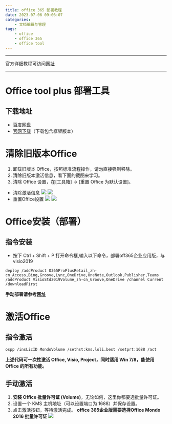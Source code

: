 ```yaml
---
title: office 365 部署教程
date: 2023-07-06 09:06:07
categories:
	- 文档编辑与管理
tags: 
	- office
	- office 365
	- office tool
---
```

---------
官方详细教程可访问[网址](https://www.coolhub.top/archives/42)
**********
# Office tool plus 部署工具
## 下载地址
- [百度网盘](https://pan.baidu.com/s/17S1IMN5U4X-5kvri-iL2LA)
- [官网下载](https://otp.landian.vip/zh-cn/download.html)（下载包含框架版本）
# 清除旧版本Office
1. 卸载旧版本 Office，按照标准流程操作，请勿直接强制移除。
2. 清除旧版本激活信息，看下面的截图来学习。
3. 清除 Office 设置，在\[工具箱] -> \[重置 Office 为默认设置]。
- 清除激活信息
![](https://www.coolhub.top/wp-content/uploads/2023/01/clear-activation-v10.png)
![](https://www.coolhub.top/wp-content/uploads/2022/06/clear-activation.png)
- 重置Office设置
![](https://www.coolhub.top/wp-content/uploads/2023/01/reset-office-settings-v10.png)
![](https://www.coolhub.top/wp-content/uploads/2020/04/reset-Office-settings.png)
# Office安装（部署）
## 指令安装
- 按下 Ctrl + Shift + P 打开命令框,输入以下命令，部署off365企业应用版，与visio2019
```
deploy /addProduct O365ProPlusRetail_zh-cn_Access,Bing,Groove,Lync,OneDrive,OneNote,Outlook,Publisher,Teams /addProduct VisioStd2019Volume_zh-cn_Groove,OneDrive /channel Current /downloadFirst
```
**手动部署请参考[网址](https://www.coolhub.top/wp-content/uploads/2022/06/clear-activation.png)**
# 激活Office
## 指令激活
```
ospp /insLicID MondoVolume /sethst:kms.loli.best /setprt:1688 /act
```
**上述代码可一次性激活 Office, Visio, Project，同时适用 Win 7/8，能使用 Office 的所有功能。**
## 手动激活
1. **安装 Office 批量许可证 (Volume)**，无论如何，这里你都要选批量许可证。
2. 设置一个 KMS 主机地址（可以设置端口为 1688）并保存设置。
3. 点击激活按钮，等待激活完成。
**office 365企业版需要选择Office Mondo 2016 批量许可证**
![](https://www.coolhub.top/wp-content/uploads/2022/06/clear-activation.png)